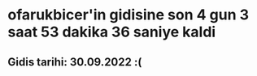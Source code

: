 # ofarukbicer'in gidisine son 4 gun 3 saat 53 dakika 36 saniye kaldi

## Gidis tarihi: 30.09.2022 :(